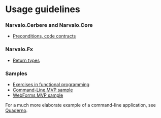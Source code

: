 Usage guidelines
================

### Narvalo.Cerbere and Narvalo.Core
- [Preconditions, code contracts](code-contracts.md)

### Narvalo.Fx
- [Return types](return-types.md)

### Samples

- [Exercises in functional programming](https://github.com/chtoucas/Narvalo.NET/tree/master/samples/Edufun)
- [Command-Line MVP sample](https://github.com/chtoucas/Narvalo.NET/tree/master/samples/MvpCommandLine)
- [WebForms MVP sample](https://github.com/chtoucas/Narvalo.NET/tree/master/samples/MvpWebForms)

For a much more elaborate example of a command-line application,
see [Quaderno](https://github.com/chtoucas/Quaderno/tree/master/src/Quaderno).